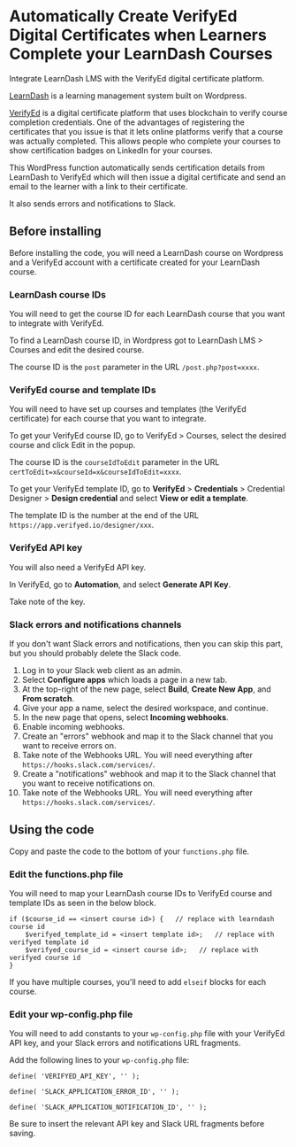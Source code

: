 # Automatically Create VerifyEd Digital Certificates when Learners Complete your LearnDash Courses
Integrate LearnDash LMS with the VerifyEd digital certificate platform.

[LearnDash](https://www.learndash.com/) is a learning management system built on Wordpress.

[VerifyEd](https://www.verifyed.io/) is a digital certificate platform that uses blockchain to verify course completion credentials. One of the advantages of registering the certificates that you issue is that it lets online platforms verify that a course was actually completed. This allows people who complete your courses to show certification badges on LinkedIn for your courses.

This WordPress function automatically sends certification details from LearnDash to VerifyEd which will then issue a digital certificate and send an email to the learner with a link to their certificate.

It also sends errors and notifications to Slack.

## Before installing

Before installing the code, you will need a LearnDash course on Wordpress and a VerifyEd account with a certificate created for your LearnDash course.

### LearnDash course IDs

You will need to get the course ID for each LearnDash course that you want to integrate with VerifyEd.

To find a LearnDash course ID, in Wordpress got to LearnDash LMS > Courses and edit the desired course.

The course ID is the `post` parameter in the URL `/post.php?post=xxxx`.

### VerifyEd course and template IDs

You will need to have set up courses and templates (the VerifyEd certificate) for each course that you want to integrate.

To get your VerifyEd course ID, go to VerifyEd > Courses, select the desired course and click Edit in the popup.

The course ID is the `courseIdToEdit` parameter in the URL `certToEdit=x&courseId=x&courseIdToEdit=xxxx`.

To get your VerifyEd template ID, go to **VerifyEd** > **Credentials** > Credential Designer > **Design credential** and select **View or edit a template**.

The template ID is the number at the end of the URL `https://app.verifyed.io/designer/xxx`.

### VerifyEd API key

You will also need a VerifyEd API key.

In VerifyEd, go to **Automation**, and select **Generate API Key**. 

Take note of the key.

### Slack errors and notifications channels

If you don't want Slack errors and notifications, then you can skip this part, but you should probably delete the Slack code.

1. Log in to your Slack web client as an admin.
2. Select **Configure apps** which loads a page in a new tab.
3. At the top-right of the new page, select **Build**, **Create New App**, and **From scratch**.
4. Give your app a name, select the desired workspace, and continue.
5. In the new page that opens, select **Incoming webhooks**.
6. Enable incoming webhooks.
7. Create an "errors" webhook and map it to the Slack channel that you want to receive errors on.
8. Take note of the Webhooks URL. You will need everything after `https://hooks.slack.com/services/`.
9. Create a "notifications" webhook and map it to the Slack channel that you want to receive notifications on.
10. Take note of the Webhooks URL. You will need everything after `https://hooks.slack.com/services/`.


## Using the code

Copy and paste the code to the bottom of your `functions.php` file.

### Edit the functions.php file

You will need to map your LearnDash course IDs to VerifyEd course and template IDs as seen in the below block.

```
if ($course_id == <insert course id>) {   // replace with learndash course id
    $verifyed_template_id = <insert template id>;   // replace with verifyed template id
    $verifyed_course_id = <insert course id>;   // replace with verifyed course id
} 
```

If you have multiple courses, you'll need to add `elseif` blocks for each course.

### Edit your wp-config.php file

You will need to add constants to your `wp-config.php` file with your VerifyEd API key, and your Slack errors and notifications URL fragments.

Add the following lines to your `wp-config.php` file:

```
define( 'VERIFYED_API_KEY', '' );

define( 'SLACK_APPLICATION_ERROR_ID', '' );

define( 'SLACK_APPLICATION_NOTIFICATION_ID', '' );
```

Be sure to insert the relevant API key and Slack URL fragments before saving.